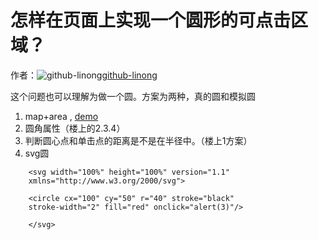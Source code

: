 # 怎样在页面上实现一个圆形的可点击区域？

作者：![github-linong](https://avatars.githubusercontent.com/u/30680461?s=80&u=b2980c6c1dd2b5e1d2b7d86f04f86057df580d1d&v=4)[github-linong](https://github/github-linong)

这个问题也可以理解为做一个圆。方案为两种，真的圆和模拟圆

  1. map+area , [demo](http://www.w3school.com.cn/tiy/t.asp?f=html_areamap)
  2. 圆角属性（楼上的2.3.4）
  3. 判断圆心点和单击点的距离是不是在半径中。（楼上1方案）
  4. svg圆


``` 
    <svg width="100%" height="100%" version="1.1"
    xmlns="http://www.w3.org/2000/svg">
    
    <circle cx="100" cy="50" r="40" stroke="black"
    stroke-width="2" fill="red" onclick="alert(3)"/>
    
    </svg>
    
```

